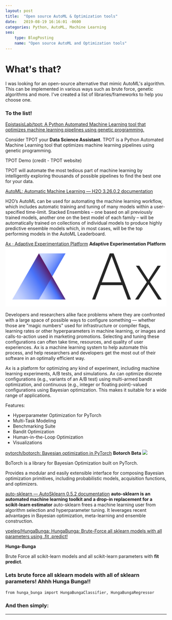 ```yaml
---
layout: post
title:  "Open source AutoML & Optimization tools"
date:   2019-08-19 16:16:01 -0600
categories: Python, AutoML, Machine Learning
seo:
    type: BlogPosting
    name: "Open source AutoML and Optimization tools"
---
```



# What's that?

I was looking for an open-source alternative that mimic AutoML's algorithm.
This can be implemented in various ways such as brute force, genetic algorithms and more.
I've created a list of libraries/frameworks to help you choose one. 


### To the list!

[EpistasisLab/tpot: A Python Automated Machine Learning tool that optimizes machine learning pipelines using genetic programming.](https://www.notion.so/ac33ca8bf76d4cd382173857885bdd12)

[](https://www.notion.so/ac33ca8bf76d4cd382173857885bdd12#d46434ca57fd4175ba741f9fe27fec56)

Consider TPOT your **Data Science Assistant**. TPOT is a Python Automated Machine Learning tool that optimizes machine learning pipelines using genetic programming.

TPOT Demo (credit - TPOT website)

[](https://www.notion.so/ac33ca8bf76d4cd382173857885bdd12#66f19a9f1fc541c1a19329d73832694d)

TPOT will automate the most tedious part of machine learning by intelligently exploring thousands of possible pipelines to find the best one for your data.


[AutoML: Automatic Machine Learning — H2O 3.26.0.2 documentation](https://www.notion.so/3da787cae15c4a1a869ab38b49d0a2a5)

H2O’s AutoML can be used for automating the machine learning workflow, which includes automatic training and tuning of many models within a user-specified time-limit. Stacked Ensembles – one based on all previously trained models, another one on the best model of each family – will be automatically trained on collections of individual models to produce highly predictive ensemble models which, in most cases, will be the top performing models in the AutoML Leaderboard.

[Ax · Adaptive Experimentation Platform](https://github.com/facebook/Ax)
**Adaptive Experimentation Platform**
![AX Logo](https://github.com/facebook/Ax/raw/master/website/static/img/ax_logo_lockup.svg)

Developers and researchers alike face problems where they are confronted with a large space of possible ways to configure something –– whether those are "magic numbers" used for infrastructure or compiler flags, learning rates or other hyperparameters in machine learning, or images and calls-to-action used in marketing promotions. Selecting and tuning these configurations can often take time, resources, and quality of user experiences. Ax is a machine learning system to help automate this process, and help researchers and developers get the most out of their software in an optimally efficient way.

Ax is a platform for optimizing any kind of experiment, including machine learning experiments, A/B tests, and simulations. Ax can optimize discrete configurations (e.g., variants of an A/B test) using multi-armed bandit optimization, and continuous (e.g., integer or floating point)-valued configurations using Bayesian optimization. This makes it suitable for a wide range of applications.

Features:
- Hyperparameter Optimization for PyTorch
- Multi-Task Modeling
- Benchmarking Suite
- Bandit Optimization
- Human-in-the-Loop Optimization
- Visualizations

[pytorch/botorch: Bayesian optimization in PyTorch](https://github.com/pytorch/botorch)
**Botorch Beta**
![](https://github.com/pytorch/botorch/raw/master/botorch_logo_lockup.svg?sanitize=true)

BoTorch is a library for Bayesian Optimization built on PyTorch.

Provides a modular and easily extensible interface for composing Bayesian optimization primitives, including probabilistic models, acquisition functions, and optimizers.


[auto-sklearn — AutoSklearn 0.5.2 documentation](https://www.notion.so/c7950c4bf07e4150bb37e9c0eb07b27f)
**auto-sklearn is an automated machine learning toolkit and a drop-in replacement for a scikit-learn estimator**
auto-sklearn frees a machine learning user from algorithm selection and hyperparameter tuning. It leverages recent advantages in Bayesian optimization, meta-learning and ensemble construction. 


[ypeleg/HungaBunga: HungaBunga: Brute-Force all sklearn models with all parameters using .fit .predict!](https://github.com/ypeleg/HungaBunga)

**Hunga-Bunga**

Brute Force all scikit-learn models and all scikit-learn parameters with **fit** **predict**.

### Lets brute force all sklearn models with all of sklearn parameters! Ahhh Hunga Bunga!!

    from hunga_bunga import HungaBungaClassifier, HungaBungaRegressor

### And then simply:

[](https://github.com/ypeleg/HungaBunga/raw/master/HungaBunga.png?raw=true)

*****

